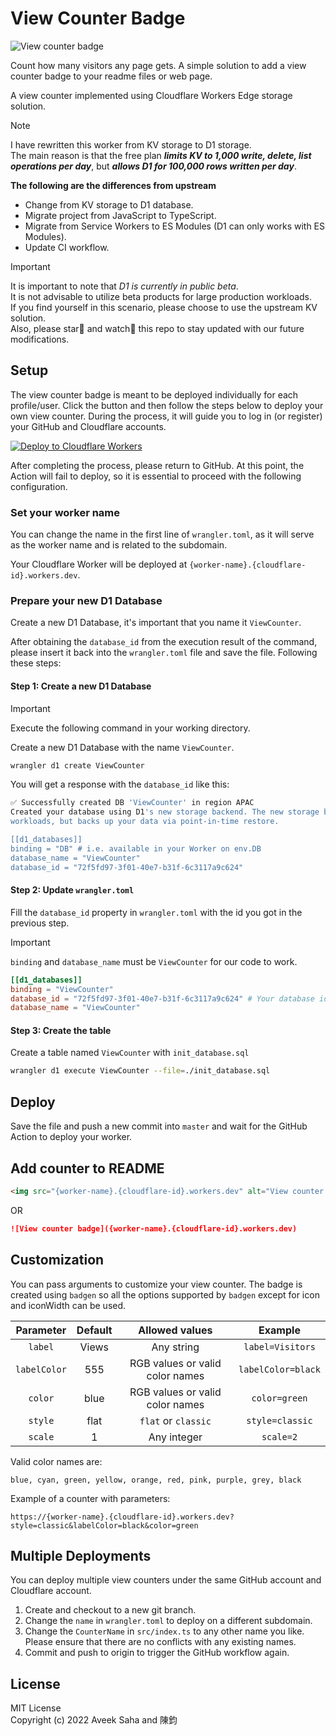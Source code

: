# View Counter Badge

![View counter badge](https://view-counter.jim60105.workers.dev)

Count how many visitors any page gets. A simple solution to add a view counter badge to your readme files or web page.

A view counter implemented using Cloudflare Workers Edge storage solution.

> [!Note]
> I have rewritten this worker from KV storage to D1 storage.  
> The main reason is that the free plan **_limits KV to 1,000 write, delete, list operations per day_**, but **_allows D1 for 100,000 rows written per day_**.
>
> **The following are the differences from upstream**
>
> - Change from KV storage to D1 database.
> - Migrate project from JavaScript to TypeScript.
> - Migrate from Service Workers to ES Modules (D1 can only works with ES Modules).
> - Update CI workflow.

> [!Important]
> It is important to note that _D1 is currently in public beta_.  
> It is not advisable to utilize beta products for large production workloads.  
> If you find yourself in this scenario, please choose to use the upstream KV solution.  
> Also, please star🌟 and watch👀 this repo to stay updated with our future modifications.

## Setup

The view counter badge is meant to be deployed individually for each profile/user. Click the button and then follow the steps below to deploy your own view counter. During the process, it will guide you to log in (or register) your GitHub and Cloudflare accounts.

[![Deploy to Cloudflare Workers](https://deploy.workers.cloudflare.com/button)](https://deploy.workers.cloudflare.com/?url=https://github.com/jim60105/worker-view-counter-badge)

After completing the process, please return to GitHub. At this point, the Action will fail to deploy, so it is essential to proceed with the following configuration.

### Set your worker name

You can change the name in the first line of `wrangler.toml`, as it will serve as the worker name and is related to the subdomain.

Your Cloudflare Worker will be deployed at `{worker-name}.{cloudflare-id}.workers.dev`.

### Prepare your new D1 Database

Create a new D1 Database, it's important that you name it `ViewCounter`.

After obtaining the `database_id` from the execution result of the command, please insert it back into the `wrangler.toml` file and save the file. Following these steps:

#### Step 1: Create a new D1 Database

> [!IMPORTANT]  
> Execute the following command in your working directory.

Create a new D1 Database with the name `ViewCounter`.

```bash
wrangler d1 create ViewCounter
```

You will get a response with the `database_id` like this:

```bash
✅ Successfully created DB 'ViewCounter' in region APAC
Created your database using D1's new storage backend. The new storage backend is not yet recommended for production
workloads, but backs up your data via point-in-time restore.

[[d1_databases]]
binding = "DB" # i.e. available in your Worker on env.DB
database_name = "ViewCounter"
database_id = "72f5fd97-3f01-40e7-b31f-6c3117a9c624"
```

#### Step 2: Update `wrangler.toml`

Fill the `database_id` property in `wrangler.toml` with the id you got in the previous step.

> [!IMPORTANT]  
> `binding` and `database_name` must be `ViewCounter` for our code to work.

```toml
[[d1_databases]]
binding = "ViewCounter"
database_id = "72f5fd97-3f01-40e7-b31f-6c3117a9c624" # Your database id
database_name = "ViewCounter"
```

#### Step 3: Create the table

Create a table named `ViewCounter` with `init_database.sql`

```bash
wrangler d1 execute ViewCounter --file=./init_database.sql
```

## Deploy

Save the file and push a new commit into `master` and wait for the GitHub Action to deploy your worker.

## Add counter to README

```html
<img src="{worker-name}.{cloudflare-id}.workers.dev" alt="View counter badge" />
```

OR

```markdown
![View counter badge]({worker-name}.{cloudflare-id}.workers.dev)
```

## Customization

You can pass arguments to customize your view counter. The badge is created using `badgen` so all the options supported by `badgen` except for icon and iconWidth can be used.

|  Parameter   | Default |         Allowed values          |      Example       |
| :----------: | :-----: | :-----------------------------: | :----------------: |
|   `label`    |  Views  |           Any string            |  `label=Visitors`  |
| `labelColor` |   555   | RGB values or valid color names | `labelColor=black` |
|   `color`    |  blue   | RGB values or valid color names |   `color=green`    |
|   `style`    |  flat   |       `flat` or `classic`       |  `style=classic`   |
|   `scale`    |    1    |           Any integer           |     `scale=2`      |

Valid color names are:

```text
blue, cyan, green, yellow, orange, red, pink, purple, grey, black
```

Example of a counter with parameters:

```text
https://{worker-name}.{cloudflare-id}.workers.dev?style=classic&labelColor=black&color=green
```

## Multiple Deployments

You can deploy multiple view counters under the same GitHub account and Cloudflare account.

1. Create and checkout to a new git branch.
2. Change the `name` in `wrangler.toml` to deploy on a different subdomain.
3. Change the `CounterName` in `src/index.ts` to any other name you like. Please ensure that there are no conflicts with any existing names.
4. Commit and push to origin to trigger the GitHub workflow again.

## License

MIT License  
Copyright (c) 2022 Aveek Saha and 陳鈞
